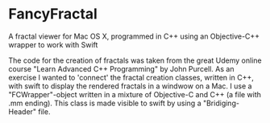 # FancyFractal
A fractal viewer for Mac OS  X, programmed in C++ using an Objective-C++ wrapper to work with Swift

The code for the creation of fractals was taken from the great Udemy online course "Learn Advanced C++ Programming"
by John Purcell.
As an exercise I wanted to 'connect' the fractal creation classes, written in C++, with swift to display the rendered
fractals in a windwow on a Mac.
I use a "FCWrapper"-object written in a mixture of Objective-C and C++ (a file with .mm ending). This class is made
visible to swift by using a "Bridiging-Header" file.


